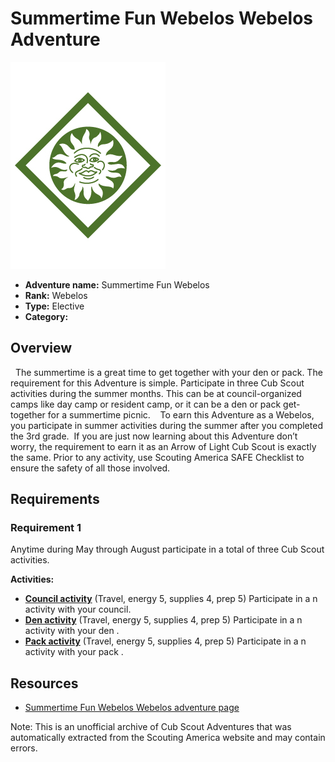 # Summertime Fun Webelos Webelos Adventure

![Summertime Fun Webelos Webelos adventure belt loop](images/summertime-fun-webelos.jpg)

- **Adventure name:** Summertime Fun Webelos
- **Rank:** Webelos
- **Type:** Elective
- **Category:** 

## Overview

​ ​ The summertime is a great time to get together with your den or pack. The requirement for this Adventure is simple. Participate in three Cub Scout activities during the summer months. This can be at council-organized camps like day camp or resident camp, or it can be a den or pack get-together for a summertime picnic. ​ ​ ​ To earn this Adventure as a Webelos, you participate in summer activities during the summer after you completed the 3rd grade.  If you are just now learning about this Adventure don’t worry, the requirement to earn it as an Arrow of Light Cub Scout is exactly the same. Prior to any activity, use Scouting America SAFE Checklist to ensure the safety of all those involved.

## Requirements

### Requirement 1

Anytime during May through August participate in a total of three Cub Scout activities.

**Activities:**

- **[Council activity](https://www.scouting.org/cub-scout-activities/council-activity-webelos/)** (Travel, energy 5, supplies 4, prep 5)
  Participate in a n activity with your  council.
- **[Den activity](https://www.scouting.org/cub-scout-activities/den-activity-webelos/)** (Travel, energy 5, supplies 4, prep 5)
  Participate in a n activity with your  den .
- **[Pack activity](https://www.scouting.org/cub-scout-activities/pack-activity-webelos/)** (Travel, energy 5, supplies 4, prep 5)
  Participate in a n   activity with your  pack .


## Resources

- [Summertime Fun Webelos Webelos adventure page](https://www.scouting.org/cub-scout-adventures/summertime-fun-webelos/)

Note: This is an unofficial archive of Cub Scout Adventures that was automatically extracted from the Scouting America website and may contain errors.